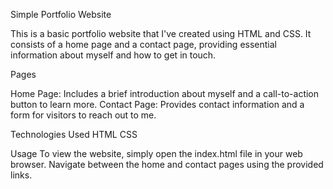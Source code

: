 
Simple Portfolio Website

This is a basic portfolio website that I've created using HTML and CSS. It consists of a home page and a contact page, providing essential information about myself and how to get in touch.

Pages

Home Page: Includes a brief introduction about myself and a call-to-action button to learn more.
Contact Page: Provides contact information and a form for visitors to reach out to me.

Technologies Used
HTML
CSS

Usage
To view the website, simply open the index.html file in your web browser. Navigate between the home and contact pages using the provided links.
